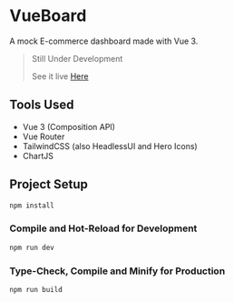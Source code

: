 # VueBoard
A mock E-commerce dashboard made with Vue 3.

> Still Under Development
> 
> See it live [Here](https://vueboardemo.netlify.app/)

## Tools Used

- Vue 3 (Composition API)
- Vue Router
- TailwindCSS (also HeadlessUI and Hero Icons)
- ChartJS

## Project Setup

```sh
npm install
```

### Compile and Hot-Reload for Development

```sh
npm run dev
```

### Type-Check, Compile and Minify for Production

```sh
npm run build
```
